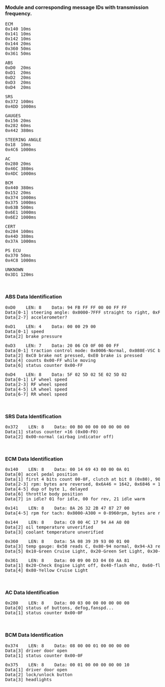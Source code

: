 ### Module and corresponding message IDs with transmission frequency.

<pre>
ECM
0x140 10ms
0x141 10ms
0x142 10ms
0x144 20ms
0x360 50ms
0x361 50ms
</pre>

<pre>
ABS
0xD0  20ms
0xD1  20ms
0xD2  20ms
0xD3  20ms
0xD4  20ms
</pre>

<pre>
SRS
0x372 100ms
0x4DD 1000ms
</pre>

<pre>
GAUGES
0x156 20ms
0x282 60ms
0x442 380ms
</pre>

<pre>
STEERING ANGLE
0x18  10ms
0x4C6 1000ms
</pre>

<pre>
AC
0x280 20ms
0x46C 380ms
0x4DC 1000ms
</pre>

<pre>
BCM
0x440 380ms
0x152 20ms
0x374 1000ms
0x375 1000ms
0x63B 500ms
0x6E1 1000ms
0x6E2 1000ms
</pre>

<pre>
CERT
0x284 100ms
0x44D 380ms
0x37A 1000ms
</pre>

<pre>
PS ECU
0x370 50ms
0x4C8 1000ms
</pre>

<pre>
UNKNOWN
0x3D1 120ms
</pre>

<br>

### ABS Data Identification

<pre>
0xD0    LEN: 8    Data: 94 FB FF FF 00 00 FF FF
Data[0-1] steering angle: 0x0000-7FFF straight to right, 0xFFFF-8000 straight to left
Data[2-7] accelerometer?
</pre>

<pre>
0xD1    LEN: 4    Data: 00 00 29 00
Data[0-1] speed
Data[2] brake pressure
</pre>

<pre>
0xD3    LEN: 7    Data: 20 06 C0 0F 00 00 FF
Data[0-1] traction control mode: 0x0006-Normal, 0x080E-VSC button pushed, 0x2006-TC button pushed, 0x200E-TC button held
Data[2] 0xC0 brake not pressed, 0xE0 brake is pressed
Data[4] counts 0x00-FF while moving
Data[6] status counter 0x00-FF
</pre>

<pre>
0xD4  	LEN: 8    Data: 5F 02 5D 02 5E 02 5D 02
Data[0-1] LF wheel speed
Data[2-3] RF wheel speed
Data[4-5] LR wheel speed
Data[6-7] RR wheel speed
</pre>

<br>

### SRS Data Identification

<pre>
0x372    LEN: 8    Data: 00 B0 00 00 00 00 00 00
Data[1] status counter +16 (0x00-F0)
Data[2] 0x00-normal (airbag indicator off)
</pre>

<br>

### ECM Data Identification

<pre>
0x140    LEN: 8    Data: 00 14 69 43 00 00 0A 01
Data[0] accel pedal position
Data[1] first 4 bits count 00-0F, clutch at bit 8 (0x80), 90, 10, 00 seen
Data[2-3] rpm: bytes are reversed, 0x6A46 = 1642, 0x6846 = 1640 masking off 0x4000 (bit 14 goes high when accel pedal is 0 🤷‍♂️)
Data[4-5] dup of byte 1, delayed
Data[6] throttle body position
Data[7] in idle? 01 for idle, 00 for rev, 21 idle warm
</pre>

<pre>
0x141    LEN: 8    Data: 8A 26 32 2B 47 87 27 00
Data[4-5] rpm for tach: 0x8000-A300 = 0-8960rpm, bytes are reversed [5]-msb
</pre>

<pre>
0x144    LEN: 8    Data: C0 00 4C 17 94 A4 A0 00
Data[2] oil temperature unverified
Data[3] coolant temperature unverified
</pre>

<pre>
0x360    LEN: 8    Data: 5A 08 39 39 93 00 01 00
Data[3] temp gauge: 0x58 reads C, 0x80-94 normal, 0x94-A3 reads to H
Data[5] 0x10-Green Cruise Light, 0x20-Green Set Light, 0x30-Green Set & Cruise Lights.
</pre>

<pre>
0x361    LEN: 8    Data: 00 09 00 D3 04 E0 AA 81
Data[1] 0x20-Check Engine Light off, 0x40-flash 4hz, 0x60-flash 0.5hz, 0x80-flash 1hz, 0xA0 flash 2hz
Data[4] 0x80-Yellow Cruise Light
</pre>

<br>

### AC Data Identification

<pre>
0x280  	 LEN: 8    Data: 00 03 00 00 00 00 00 00
Data[0] status of buttons, defog,fanspd...
Data[1] status counter 0x00-0F
</pre>


<br>

### BCM Data Identification

<pre>
0x374    LEN: 8    Data: 08 00 00 01 00 00 00 00
Data[3] driver door open
Data[1] status counter 0x00-0F
</pre>

<pre>
0x375    LEN: 8    Data: 00 01 00 00 00 00 00 10
Data[1] driver door open
Data[2] lock/unlock button
Data[3] headlights
</pre>
